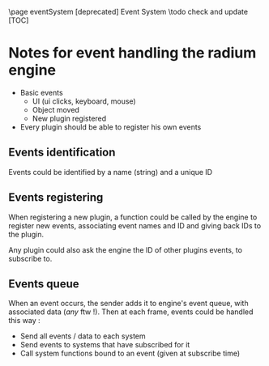 \page eventSystem [deprecated] Event System
\todo check and update
[TOC]


# Notes for event handling the radium engine

 * Basic events
   * UI (ui clicks, keyboard, mouse)
   * Object moved
   * New plugin registered
 * Every plugin should be able to register his own events

## Events identification
Events could be identified by a name (string) and a unique ID

## Events registering
When registering a new plugin, a function could be called by the engine to register new events, associating event names and ID and giving back IDs to the plugin.

Any plugin could also ask the engine the ID of other plugins events, to subscribe to.

## Events queue
When an event occurs, the sender adds it to engine's event queue, with associated data (_any_ ftw !).
Then at each frame, events could be handled this way :
 * Send all events / data to each system
 * Send events to systems that have subscribed for it
 * Call system functions bound to an event (given at subscribe time)
